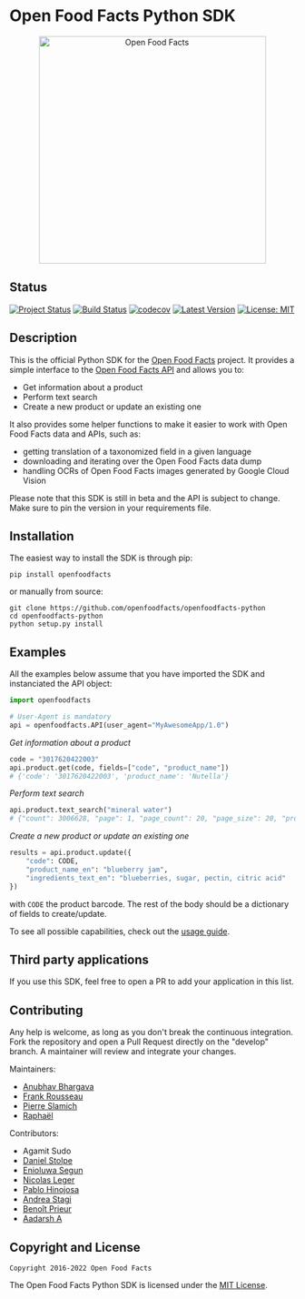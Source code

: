 # Open Food Facts Python SDK

<div align="center">
  <img width="400" src="https://blog.openfoodfacts.org/wp-content/uploads/2022/05/EXE_LOGO_OFF_RVB_Plan-de-travail-1-copie-0-1-768x256.jpg" alt="Open Food Facts"/>
</div>

## Status

[![Project Status](https://opensource.box.com/badges/active.svg)](https://opensource.box.com/badges)
[![Build Status](https://travis-ci.org/openfoodfacts/openfoodfacts-python.svg?branch=master)](https://travis-ci.org/openfoodfacts/openfoodfacts-python)
[![codecov](https://codecov.io/gh/openfoodfacts/openfoodfacts-python/branch/master/graph/badge.svg)](https://codecov.io/gh/openfoodfacts/openfoodfacts-python)
[![Latest Version](https://img.shields.io/pypi/v/openfoodfacts.svg)](https://pypi.org/project/openfoodfacts)
[![License: MIT](https://img.shields.io/badge/License-MIT-blue.svg)](https://github.com/openfoodfacts/openfoodfacts-python/blob/master/LICENSE)

## Description

This is the official Python SDK for the [Open Food Facts](https://world.openfoodfacts.org/) project.
It provides a simple interface to the [Open Food Facts API](https://openfoodfacts.github.io/openfoodfacts-server/api/) and allows you to:

- Get information about a product
- Perform text search
- Create a new product or update an existing one

It also provides some helper functions to make it easier to work with Open Food Facts data and APIs, such as:

- getting translation of a taxonomized field in a given language
- downloading and iterating over the Open Food Facts data dump
- handling OCRs of Open Food Facts images generated by Google Cloud Vision

Please note that this SDK is still in beta and the API is subject to change. Make sure to pin the version in your requirements file.

## Installation

The easiest way to install the SDK is through pip:

    pip install openfoodfacts

or manually from source:

    git clone https://github.com/openfoodfacts/openfoodfacts-python
    cd openfoodfacts-python
    python setup.py install

## Examples

All the examples below assume that you have imported the SDK and instanciated the API object:

```python
import openfoodfacts

# User-Agent is mandatory
api = openfoodfacts.API(user_agent="MyAwesomeApp/1.0")
```

*Get information about a product*

```python
code = "3017620422003"
api.product.get(code, fields=["code", "product_name"])
# {'code': '3017620422003', 'product_name': 'Nutella'}
```

*Perform text search*

```python
api.product.text_search("mineral water")
# {"count": 3006628, "page": 1, "page_count": 20, "page_size": 20, "products": [{...}], "skip": 0}
```

*Create a new product or update an existing one*

```python
results = api.product.update({
    "code": CODE,
    "product_name_en": "blueberry jam",
    "ingredients_text_en": "blueberries, sugar, pectin, citric acid"
})
```

with `CODE` the product barcode. The rest of the body should be a dictionary of fields to create/update.

To see all possible capabilities, check out the [usage guide](https://openfoodfacts.github.io/openfoodfacts-python/usage/).

## Third party applications
If you use this SDK, feel free to open a PR to add your application in this list.

## Contributing

Any help is welcome, as long as you don't break the continuous integration.
Fork the repository and open a Pull Request directly on the "develop" branch.
A maintainer will review and integrate your changes.

Maintainers:

- [Anubhav Bhargava](https://github.com/Anubhav-Bhargava)
- [Frank Rousseau](https://github.com/frankrousseau)
- [Pierre Slamich](https://github.com/teolemon)
- [Raphaël](https://github.com/raphael0202)

Contributors:

- Agamit Sudo
- [Daniel Stolpe](https://github.com/numberpi)
- [Enioluwa Segun](https://github.com/enioluwas)
- [Nicolas Leger](https://github.com/nicolasleger)
- [Pablo Hinojosa](https://github.com/Pablohn26)
- [Andrea Stagi](https://github.com/astagi)
- [Benoît Prieur](https://github.com/benprieur)
- [Aadarsh A](https://github.com/aadarsh-ram)

## Copyright and License

    Copyright 2016-2022 Open Food Facts

The Open Food Facts Python SDK is licensed under the [MIT License](https://github.com/openfoodfacts/openfoodfacts-python/blob/develop/LICENSE).
